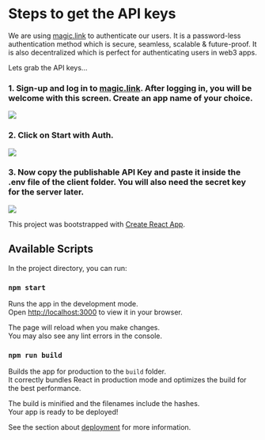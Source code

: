 
# Steps to get the API keys

We are using [magic.link]("https://magic.link/") to authenticate our users. It is a password-less authentication method which is secure, seamless, scalable & future-proof. It is also decentralized which is perfect for authenticating users in web3 apps.

Lets grab the API keys...

### 1. Sign-up and log in to [magic.link]("https://magic.link/"). After logging in, you will be welcome with this screen. Create an app name of your choice.  
<img src="https://user-images.githubusercontent.com/63467479/190847260-6d9c4b86-87ff-48ac-b301-c002eb1f07fa.png">

### 2. Click on Start with Auth. 
<img src="https://user-images.githubusercontent.com/63467479/190847409-fc620ef2-b7ab-4759-9804-d3f2d86137b0.png">

### 3. Now copy the publishable API Key and paste it inside the .env file of the client folder. You will also need the secret key for the server later. 
<img src="https://user-images.githubusercontent.com/63467479/190847663-e7a8544f-abda-4d9f-a7e1-40dd6633e636.png">



</br>

This project was bootstrapped with [Create React App]("https://github.com/facebook/create-react-app").

## Available Scripts

In the project directory, you can run:

### `npm start`

Runs the app in the development mode.\
Open [http://localhost:3000](http://localhost:3000) to view it in your browser.

The page will reload when you make changes.\
You may also see any lint errors in the console.

### `npm run build`

Builds the app for production to the `build` folder.\
It correctly bundles React in production mode and optimizes the build for the best performance.

The build is minified and the filenames include the hashes.\
Your app is ready to be deployed!

See the section about [deployment](https://facebook.github.io/create-react-app/docs/deployment) for more information.